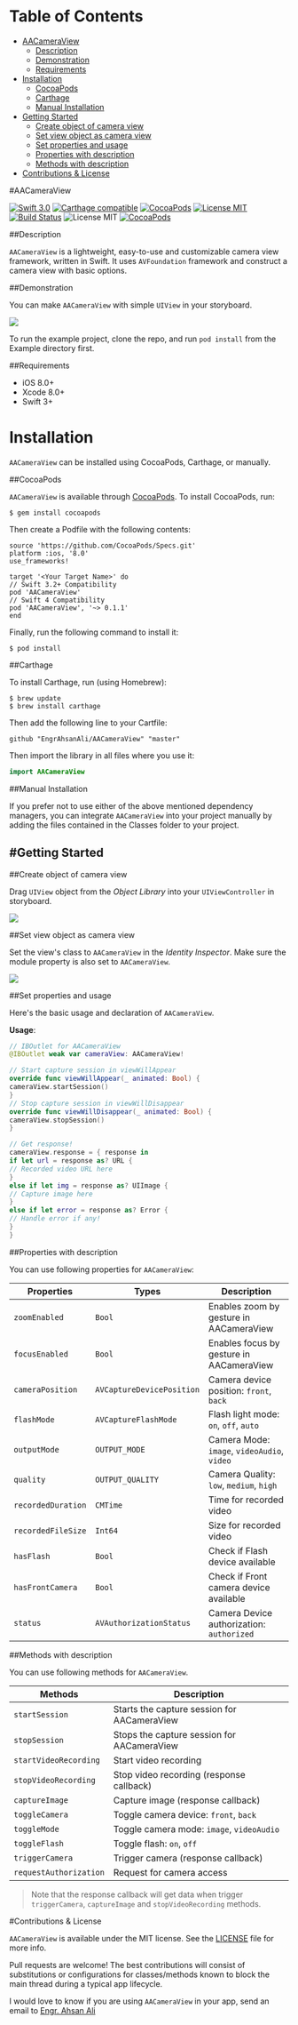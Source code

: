 # Table of Contents

- [AACameraView](#section-id-4)
  - [Description](#section-id-10)
  - [Demonstration](#section-id-16)
  - [Requirements](#section-id-26)
- [Installation](#section-id-32)
  - [CocoaPods](#section-id-37)
  - [Carthage](#section-id-63)
  - [Manual Installation](#section-id-82)
- [Getting Started](#section-id-87)
  - [Create object of camera view](#section-id-90)
  - [Set view object as camera view](#section-id-104)
  - [Set properties and usage](#section-id-112)
  - [Properties with description](#section-id-150)
  - [Methods with description](#section-id-151)
- [Contributions & License](#section-id-156)


<div id='section-id-4'/>

#AACameraView

[![Swift 3.0](https://img.shields.io/badge/Swift-3.0-orange.svg?style=flat)](https://developer.apple.com/swift/) [![Carthage compatible](https://img.shields.io/badge/Carthage-compatible-4BC51D.svg?style=flat)](https://github.com/Carthage/Carthage) [![CocoaPods](https://img.shields.io/cocoapods/v/AACameraView.svg)](http://cocoadocs.org/docsets/AACameraView) [![License MIT](https://img.shields.io/badge/License-MIT-blue.svg?style=flat)](https://github.com/Carthage/Carthage) [![Build Status](https://travis-ci.org/EngrAhsanAli/AACameraView.svg?branch=master)](https://travis-ci.org/EngrAhsanAli/AACameraView) 
![License MIT](https://img.shields.io/github/license/mashape/apistatus.svg) [![CocoaPods](https://img.shields.io/cocoapods/p/AACameraView.svg)]()


<div id='section-id-10'/>

##Description

`AACameraView` is a lightweight, easy-to-use and customizable camera view framework, written in Swift. It uses `AVFoundation` framework and construct a camera view with basic options.

<div id='section-id-16'/>

##Demonstration

You can make `AACameraView` with simple `UIView` in your storyboard.

![](https://github.com/EngrAhsanAli/AACameraView/blob/master/Screenshots/AACameraView.png)

To run the example project, clone the repo, and run `pod install` from the Example directory first.


<div id='section-id-26'/>

##Requirements

- iOS 8.0+
- Xcode 8.0+
- Swift 3+

<div id='section-id-32'/>

# Installation

`AACameraView` can be installed using CocoaPods, Carthage, or manually.


<div id='section-id-37'/>

##CocoaPods

`AACameraView` is available through [CocoaPods](http://cocoapods.org). To install CocoaPods, run:

`$ gem install cocoapods`

Then create a Podfile with the following contents:

```
source 'https://github.com/CocoaPods/Specs.git'
platform :ios, '8.0'
use_frameworks!

target '<Your Target Name>' do
// Swift 3.2+ Compatibility
pod 'AACameraView'
// Swift 4 Compatibility
pod 'AACameraView', '~> 0.1.1'
end

```

Finally, run the following command to install it:
```
$ pod install
```



<div id='section-id-63'/>

##Carthage

To install Carthage, run (using Homebrew):
```
$ brew update
$ brew install carthage
```
Then add the following line to your Cartfile:

```
github "EngrAhsanAli/AACameraView" "master"
```

Then import the library in all files where you use it:
```swift
import AACameraView
```


<div id='section-id-82'/>

##Manual Installation

If you prefer not to use either of the above mentioned dependency managers, you can integrate `AACameraView` into your project manually by adding the files contained in the Classes folder to your project.


<div id='section-id-87'/>

#Getting Started
----------

<div id='section-id-90'/>

##Create object of camera view

Drag `UIView` object from the *Object Library* into your `UIViewController` in storyboard.

![](https://github.com/EngrAhsanAli/AACameraView/blob/master/Screenshots/Step1.png)

<div id='section-id-104'/>

##Set view object as camera view

Set the view's class to `AACameraView` in the *Identity Inspector*.
Make sure the module property is also set to  `AACameraView`.

![](https://github.com/EngrAhsanAli/AACameraView/blob/master/Screenshots/Step2.png)

<div id='section-id-112'/>

##Set properties and usage

Here's the basic usage and declaration of `AACameraView`.

**Usage**:
```swift
// IBOutlet for AACameraView
@IBOutlet weak var cameraView: AACameraView!

// Start capture session in viewWillAppear
override func viewWillAppear(_ animated: Bool) {
cameraView.startSession()
}
// Stop capture session in viewWillDisappear
override func viewWillDisappear(_ animated: Bool) {
cameraView.stopSession()
}

// Get response!
cameraView.response = { response in
if let url = response as? URL {
// Recorded video URL here
}
else if let img = response as? UIImage {
// Capture image here
}
else if let error = response as? Error {
// Handle error if any!
}
}

```

<div id='section-id-150'/>

##Properties with description

You can use following properties for `AACameraView`: 

|  Properties	 	 |  Types	      			 | Description		    				       |
|--------------------|---------------------------|---------------------------------------------|
| `zoomEnabled`   	 | `Bool`     				 | Enables zoom by gesture in AACameraView     |
| `focusEnabled`  	 | `Bool` 					 | Enables focus by gesture in AACameraView    |
| `cameraPosition`   | `AVCaptureDevicePosition` | Camera device position: `front`, `back` 	   |
| `flashMode`      	 | `AVCaptureFlashMode`   	 | Flash light mode: `on`, `off`, `auto` 	   |
| `outputMode`   	 | `OUTPUT_MODE`       		 | Camera Mode: `image`, `videoAudio`, `video` |
| `quality`     	 | `OUTPUT_QUALITY` 	  	 | Camera Quality: `low`, `medium`, `high`	   |
| `recordedDuration` | `CMTime`				  	 | Time for recorded video 	    			   |
| `recordedFileSize` | `Int64`				 	 | Size for recorded video					   |
| `hasFlash`         | `Bool` 				 	 | Check if Flash device available 	           |
| `hasFrontCamera`   | `Bool`				  	 | Check if Front camera device available 	   |
| `status`      	 | `AVAuthorizationStatus` 	 | Camera Device authorization: `authorized`   |

<div id='section-id-151'/>

##Methods with description

You can use following methods for `AACameraView`.

|  Methods 		 	     | Description		    				       |
|------------------------|---------------------------------------------|
| `startSession`   	     | Starts the capture session for AACameraView |
| `stopSession`   	     | Stops the capture session for AACameraView  |
| `startVideoRecording`  | Start video recording    				   |
| `stopVideoRecording`   | Stop video recording (response callback)    |
| `captureImage`   	 	 | Capture image (response callback)    	   |
| `toggleCamera`   	 	 | Toggle camera device: `front`, `back`   	   |
| `toggleMode`   	 	 | Toggle camera mode: `image`, `videoAudio`   |
| `toggleFlash`   	 	 | Toggle flash: `on`, `off`    			   |
| `triggerCamera`   	 | Trigger camera  (response callback)   	   |
| `requestAuthorization` | Request for camera access    			   |

> Note that the response callback will get data when trigger  `triggerCamera`, `captureImage` and `stopVideoRecording` methods.

<div id='section-id-156'/>

#Contributions & License

`AACameraView` is available under the MIT license. See the [LICENSE](./LICENSE) file for more info.

Pull requests are welcome! The best contributions will consist of substitutions or configurations for classes/methods known to block the main thread during a typical app lifecycle.

I would love to know if you are using `AACameraView` in your app, send an email to [Engr. Ahsan Ali](mailto:hafiz.m.ahsan.ali@gmail.com)

